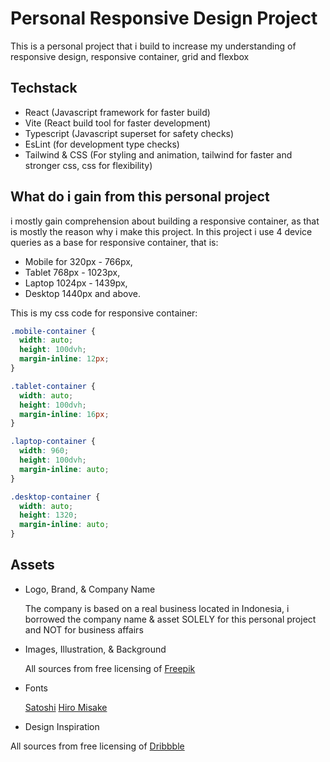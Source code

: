 # Personal Responsive Design Project

This is a personal project that i build to increase my understanding of responsive design, responsive container, grid and flexbox

## Techstack

- React (Javascript framework for faster build)
- Vite (React build tool for faster development)
- Typescript (Javascript superset for safety checks)
- EsLint (for development type checks)
- Tailwind & CSS (For styling and animation, tailwind for faster and stronger css, css for flexibility)

## What do i gain from this personal project

i mostly gain comprehension about building a responsive container, as that is mostly the reason why i make this project. In this project i use 4 device queries as a base for responsive container, that is:

- Mobile for 320px - 766px,
- Tablet 768px - 1023px,
- Laptop 1024px - 1439px,
- Desktop 1440px and above.

This is my css code for responsive container:

```css
.mobile-container {
  width: auto;
  height: 100dvh;
  margin-inline: 12px;
}

.tablet-container {
  width: auto;
  height: 100dvh;
  margin-inline: 16px;
}

.laptop-container {
  width: 960;
  height: 100dvh;
  margin-inline: auto;
}

.desktop-container {
  width: auto;
  height: 1320;
  margin-inline: auto;
}
```

## Assets

- Logo, Brand, & Company Name

  The company is based on a real business located in Indonesia, i borrowed the company name & asset SOLELY for this personal project and NOT for business affairs

- Images, Illustration, & Background

  All sources from free licensing of [Freepik](https://www.freepik.com/)

- Fonts

  [Satoshi](https://befonts.com/satoshi-font-family.html#google_vignette)
  [Hiro Misake](https://www.dafont.com/hiro-misake.font)

- Design Inspiration

All sources from free licensing of [Dribbble](https://dribbble.com/)
